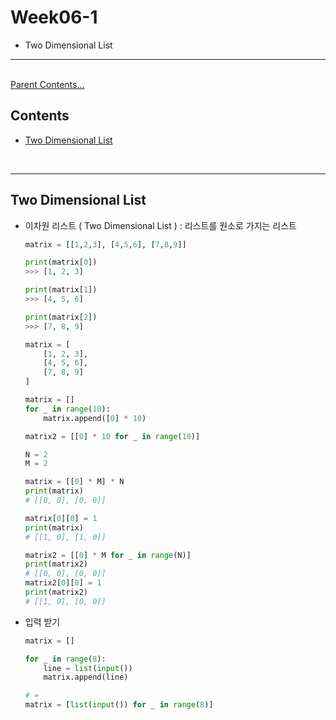 # Week06-1
<link rel="stylesheet" href="../../css/my_style.css">

-   Two Dimensional List

-----

<br>[Parent Contents...](../../../README.md/#til-today-i-learned)

## Contents
- [Two Dimensional List](#two-dimensional-list)

<br>

-----

## Two Dimensional List
-   이차원 리스트 ( Two Dimensional List ) : <span>리스트를 원소</span>로 가지는 리스트

    ```python
    matrix = [[1,2,3], [4,5,6], [7,8,9]]

    print(matrix[0])
    >>> [1, 2, 3]

    print(matrix[1])
    >>> [4, 5, 6]

    print(matrix[2])
    >>> [7, 8, 9]
    ```

    ```python
    matrix = [
        [1, 2, 3],
        [4, 5, 6],
        [7, 8, 9]
    ]
    ```

    ```python
    matrix = []
    for _ in range(10):
        matrix.append([0] * 10)

    matrix2 = [[0] * 10 for _ in range(10)]
    ```

    ```python
    N = 2
    M = 2

    matrix = [[0] * M] * N
    print(matrix)
    # [[0, 0], [0, 0]]
    
    matrix[0][0] = 1
    print(matrix) 
    # [[1, 0], [1, 0]]

    matrix2 = [[0] * M for _ in range(N)]
    print(matrix2)
    # [[0, 0], [0, 0]]
    matrix2[0][0] = 1
    print(matrix2)
    # [[1, 0], [0, 0]]
    ```

- 입력 받기

    ```python
    matrix = []

    for _ in range(8):
        line = list(input())
        matrix.append(line)

    # =
    matrix = [list(input()) for _ in range(8)]
    ```
